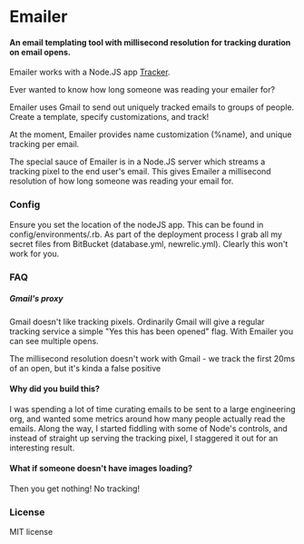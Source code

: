 # Emailer
#### An email templating tool with millisecond resolution for tracking duration on email opens.

Emailer works with a Node.JS app [Tracker](https://github.com/juliangiuca/tracker).  

Ever wanted to know how long someone was reading your emailer for?  

Emailer uses Gmail to send out uniquely tracked emails to groups of people. Create a template,
specify customizations, and track!  

At the moment, Emailer provides name customization (%name), and unique tracking per email.  

The special sauce of Emailer is in a Node.JS server which streams a tracking pixel
to the end user's email. This gives Emailer a millisecond resolution
of how long someone was reading your email for.

### Config
Ensure you set the location of the nodeJS app. This can be found in config/environments/<environment>.rb.
As part of the deployment process I grab all my secret files from BitBucket (database.yml, newrelic.yml). Clearly this won't work for you.

### FAQ
##### Gmail's proxy
Gmail doesn't like tracking pixels. Ordinarily Gmail will give a regular tracking service
a simple "Yes this has been opened" flag. With Emailer you can see multiple opens.

The millisecond resolution doesn't work with Gmail - we track the first 20ms of an open, but it's kinda a false positive

#### Why did you build this?
I was spending a lot of time curating emails to be sent to a large engineering org, and wanted some metrics around how many people actually read the emails. Along the way, I started
fiddling with some of Node's controls, and instead of straight up serving the tracking pixel, I staggered it out for an interesting result.

#### What if someone doesn't have images loading?
Then you get nothing! No tracking!

### License
MIT license
